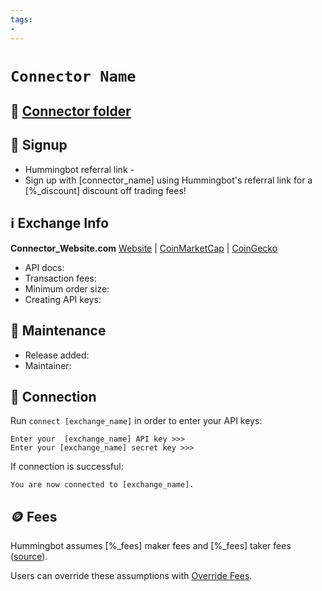 ```yaml
---
tags:
- 
---
```

<!---  Add necessary connector tags above ie. "spot connector", "miner exchange" etc -->

# `Connector Name` <!--- Replace this with the actual connector name -->

## 📁 [Connector folder](https://github.com/hummingbot/hummingbot/tree/master/hummingbot/connector/exchange/) <!--- Replace Github link to connector folder -->

## 📝 Signup

* Hummingbot referral link - <!--- Add referral link if applicable -->
* Sign up with [connector_name] using Hummingbot's referral link for a [%_discount] discount off trading fees!

## ℹ️ Exchange Info

**Connector_Website.com** [Website](https://connector_website.com/) | [CoinMarketCap](https://coinmarketcap.com/exchanges//) | [CoinGecko](https://www.coingecko.com/en/exchanges) <!--- Add exchange website link as well as link to exchange page on CoinMarketCap and CoinGecko  -->

* API docs: <!--- Add link to API docs -->
* Transaction fees: <!--- Add link to transaction fees for exchange -->
* Minimum order size: <!--- Add link to docs specifying trading rules or that state the minimum order size -->
* Creating API keys: <!--- Add link to creating API docs -->

## 👷 Maintenance

* Release added: <!--- Add release number here as well as link to release notes ex. "[1.9.0](/release-notes/1.9.0/) by CoinAlpha" -->
* Maintainer: <!--- name of maintainer -->

## 🔑 Connection
<!--- enter the prompts below shown when running the `connect` command -->

Run `connect [exchange_name]` in order to enter your API keys:

```
Enter your  [exchange_name] API key >>>
Enter your [exchange_name] secret key >>>
```

If connection is successful:

```
You are now connected to [exchange_name].
```

## 🪙 Fees

Hummingbot assumes [%_fees] maker fees and [%_fees] taker fees ([source](https://github.com/hummingbot/hummingbot/blob/master/hummingbot/connector/exchange/)). <!--- replace with maker / taker fees and add correct Github link to hardcoded fees -->

Users can override these assumptions with [Override Fees](/global-configs/override-fees/).
